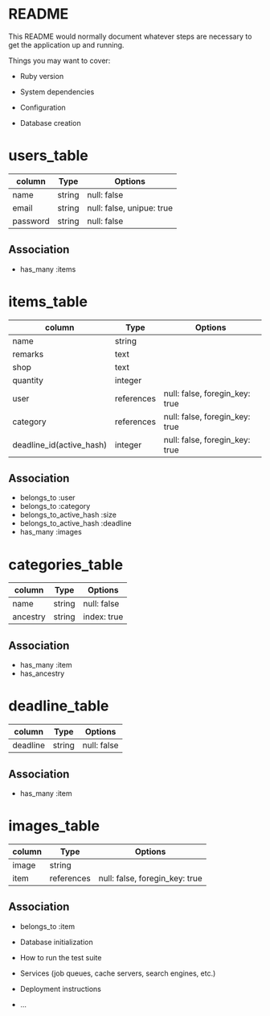 # README

This README would normally document whatever steps are necessary to get the
application up and running.

Things you may want to cover:

* Ruby version

* System dependencies

* Configuration

* Database creation

# users_table

| column   | Type   | Options                   |
| -------- | ------ | ------------------------- |
| name     | string | null: false               |
| email    | string | null: false, unipue: true |
| password | string | null: false               |

## Association

- has_many :items

# items_table
|column|Type|Options|
|------|----|-------|
|name       |string|
|remarks    |text|
|shop       |text|
|quantity   |integer|
|user       |references|null: false, foregin_key: true|
|category   |references|null: false, foregin_key: true|
|deadline_id(active_hash) |integer|null: false, foregin_key: true|

## Association

- belongs_to :user
- belongs_to :category
- belongs_to_active_hash :size
- belongs_to_active_hash :deadline
- has_many :images

# categories_table

| column   | Type   | Options     |
| -------- | ------ | ----------- |
| name     | string | null: false |
| ancestry | string | index: true |

## Association
- has_many :item
- has_ancestry

# deadline_table

| column   | Type   | Options     |
| -------- | ------ | ----------- |
| deadline | string | null: false |

## Association
- has_many :item

# images_table

| column | Type       | Options                        |
| ------ | ---------- | ------------------------------ |
| image  | string     |
| item   | references | null: false, foregin_key: true |

## Association
- belongs_to :item

* Database initialization

* How to run the test suite

* Services (job queues, cache servers, search engines, etc.)

* Deployment instructions

* ...
